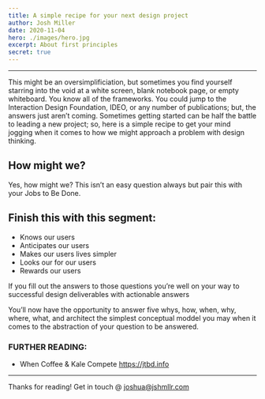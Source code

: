 ```yaml
---
title: A simple recipe for your next design project
author: Josh Miller
date: 2020-11-04
hero: ./images/hero.jpg
excerpt: About first principles
secret: true
---
```


---

This might be an oversimplificiation, but sometimes you find yourself starring into the void at a white screen, blank notebook page, or empty whiteboard. You know all of the frameworks. You could jump to the Interaction Design Foundation, IDEO, or any number of publications; but, the answers just aren’t coming. Sometimes getting started can be half the battle to leading a new project; so, here is a simple recipe to get your mind jogging when it comes to how we might approach a problem with design thinking.

## How might we?
Yes, how might we? This isn’t an easy question always but pair this with your Jobs to Be Done.

## Finish this with this segment:
- Knows our users
- Anticipates our users
- Makes our users lives simpler
- Looks our for our users
- Rewards our users

If you fill out the answers to those questions you’re well on your way to successful design deliverables with actionable answers

You’ll now have the opportunity to answer five whys, how, when, why, where, what, and architect the simplest conceptual moddel you may when it comes to the abstraction of your question to be answered.

### FURTHER READING: 
- When Coffee & Kale Compete https://jtbd.info

---
Thanks for reading! 
Get in touch @ [joshua@jshmllr.com](mailto:joshua@jshmllr.com)